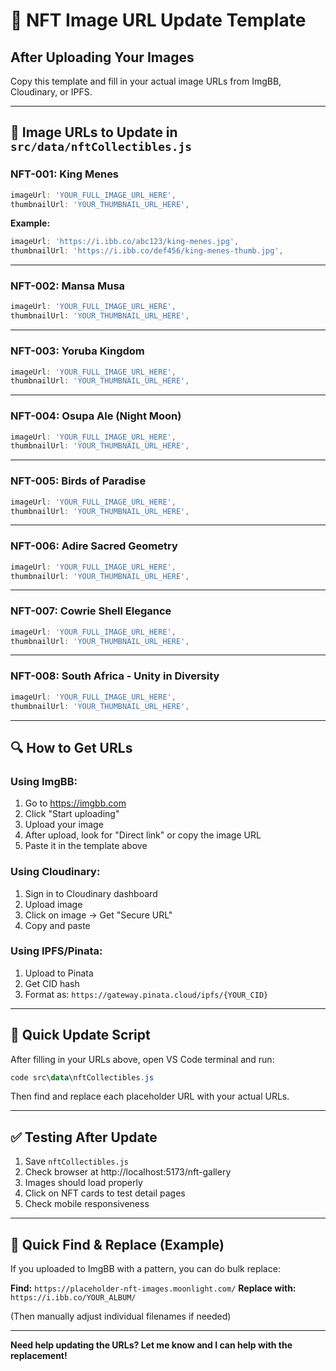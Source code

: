 # 🌙 NFT Image URL Update Template

## After Uploading Your Images

Copy this template and fill in your actual image URLs from ImgBB, Cloudinary, or IPFS.

---

## 📸 Image URLs to Update in `src/data/nftCollectibles.js`

### NFT-001: King Menes
```javascript
imageUrl: 'YOUR_FULL_IMAGE_URL_HERE',
thumbnailUrl: 'YOUR_THUMBNAIL_URL_HERE',
```
**Example:**
```javascript
imageUrl: 'https://i.ibb.co/abc123/king-menes.jpg',
thumbnailUrl: 'https://i.ibb.co/def456/king-menes-thumb.jpg',
```

---

### NFT-002: Mansa Musa
```javascript
imageUrl: 'YOUR_FULL_IMAGE_URL_HERE',
thumbnailUrl: 'YOUR_THUMBNAIL_URL_HERE',
```

---

### NFT-003: Yoruba Kingdom
```javascript
imageUrl: 'YOUR_FULL_IMAGE_URL_HERE',
thumbnailUrl: 'YOUR_THUMBNAIL_URL_HERE',
```

---

### NFT-004: Osupa Ale (Night Moon)
```javascript
imageUrl: 'YOUR_FULL_IMAGE_URL_HERE',
thumbnailUrl: 'YOUR_THUMBNAIL_URL_HERE',
```

---

### NFT-005: Birds of Paradise
```javascript
imageUrl: 'YOUR_FULL_IMAGE_URL_HERE',
thumbnailUrl: 'YOUR_THUMBNAIL_URL_HERE',
```

---

### NFT-006: Adire Sacred Geometry
```javascript
imageUrl: 'YOUR_FULL_IMAGE_URL_HERE',
thumbnailUrl: 'YOUR_THUMBNAIL_URL_HERE',
```

---

### NFT-007: Cowrie Shell Elegance
```javascript
imageUrl: 'YOUR_FULL_IMAGE_URL_HERE',
thumbnailUrl: 'YOUR_THUMBNAIL_URL_HERE',
```

---

### NFT-008: South Africa - Unity in Diversity
```javascript
imageUrl: 'YOUR_FULL_IMAGE_URL_HERE',
thumbnailUrl: 'YOUR_THUMBNAIL_URL_HERE',
```

---

## 🔍 How to Get URLs

### Using ImgBB:
1. Go to https://imgbb.com
2. Click "Start uploading"
3. Upload your image
4. After upload, look for "Direct link" or copy the image URL
5. Paste it in the template above

### Using Cloudinary:
1. Sign in to Cloudinary dashboard
2. Upload image
3. Click on image → Get "Secure URL"
4. Copy and paste

### Using IPFS/Pinata:
1. Upload to Pinata
2. Get CID hash
3. Format as: `https://gateway.pinata.cloud/ipfs/{YOUR_CID}`

---

## 🚀 Quick Update Script

After filling in your URLs above, open VS Code terminal and run:

```powershell
code src\data\nftCollectibles.js
```

Then find and replace each placeholder URL with your actual URLs.

---

## ✅ Testing After Update

1. Save `nftCollectibles.js`
2. Check browser at http://localhost:5173/nft-gallery
3. Images should load properly
4. Click on NFT cards to test detail pages
5. Check mobile responsiveness

---

## 📝 Quick Find & Replace (Example)

If you uploaded to ImgBB with a pattern, you can do bulk replace:

**Find:** `https://placeholder-nft-images.moonlight.com/`
**Replace with:** `https://i.ibb.co/YOUR_ALBUM/`

(Then manually adjust individual filenames if needed)

---

**Need help updating the URLs? Let me know and I can help with the replacement!**
